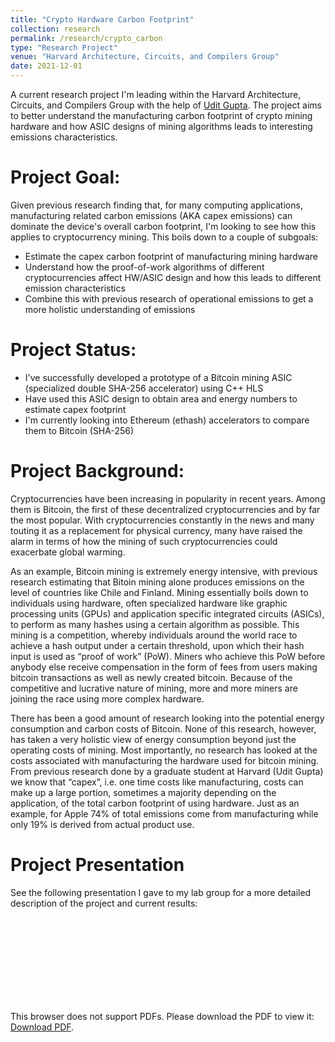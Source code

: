 ```yaml
---
title: "Crypto Hardware Carbon Footprint"
collection: research
permalink: /research/crypto_carbon
type: "Research Project"
venue: "Harvard Architecture, Circuits, and Compilers Group"
date: 2021-12-01
---
```


A current research project I'm leading within the Harvard Architecture, Circuits, and Compilers Group with the help of [Udit Gupta](https://ugupta.com/). The project aims to better understand the manufacturing carbon footprint of crypto mining hardware and how ASIC designs of mining algorithms leads to interesting emissions characteristics.

# Project Goal:
Given previous research finding that, for many computing applications, manufacturing related carbon emissions (AKA capex emissions) can dominate the device's overall carbon footprint, I'm looking to see how this applies to cryptocurrency mining. This boils down to a couple of subgoals:
* Estimate the capex carbon footprint of manufacturing mining hardware
* Understand how the proof-of-work algorithms of different cryptocurrencies affect HW/ASIC design and how this leads to different emission characteristics
* Combine this with previous research of operational emissions to get a more holistic understanding of emissions

# Project Status:
* I've successfully developed a prototype of a Bitcoin mining ASIC (specialized double SHA-256 accelerator) using C++ HLS
* Have used this ASIC design to obtain area and energy numbers to estimate capex footprint
* I'm currently looking into Ethereum (ethash) accelerators to compare them to Bitcoin (SHA-256)

# Project Background:
Cryptocurrencies have been increasing in popularity in recent years. Among them is Bitcoin, the first of these decentralized cryptocurrencies and by far the most popular. With cryptocurrencies constantly in the news and many touting it as a replacement for physical currency, many have raised the alarm in terms of how the mining of such cryptocurrencies could exacerbate global warming.

As an example, Bitcoin mining is extremely energy intensive, with previous research estimating that Bitoin mining alone produces emissions on the level of countries like Chile and Finland. Mining essentially boils down to individuals using hardware, often specialized hardware like graphic processing units (GPUs) and application specific integrated circuits (ASICs), to perform as many hashes using a certain algorithm as possible. This mining is a competition, whereby individuals around the world race to achieve a hash output under a certain threshold, upon which their hash input is used as “proof of work” (PoW). Miners who achieve this PoW before anybody else receive compensation in the form of fees from users making bitcoin transactions as well as newly created bitcoin. Because of the competitive and lucrative nature of mining, more and more miners are joining the race using more complex hardware.

There has been a good amount of research looking into the potential energy consumption and carbon costs of Bitcoin. None of this research, however, has taken a very holistic view of energy consumption beyond just the operating costs of mining. Most importantly, no research has looked at the costs associated with manufacturing the hardware used for bitcoin mining. From previous research done by a graduate student at Harvard (Udit Gupta) we know that “capex”, i.e. one time costs like manufacturing, costs can make up a large portion, sometimes a majority depending on the application, of the total carbon footprint of using hardware. Just as an example, for Apple 74% of total emissions come from manufacturing while only 19% is derived from actual product use.

# Project Presentation
See the following presentation I gave to my lab group for a more detailed description of the project and current results:
<object data="https://jaylenwang7.github.io/files/Crypto_Capex_Carbon.pdf" type="Crypto/pdf" width="700px" height="700px">
    <embed src="https://jaylenwang7.github.io/files/Crypto_Capex_Carbon.pdf">
        <p>This browser does not support PDFs. Please download the PDF to view it: <a href="https://jaylenwang7.github.io/files/Crypto_Capex_Carbon.pdf">Download PDF</a>.</p>
    </embed>
</object>
